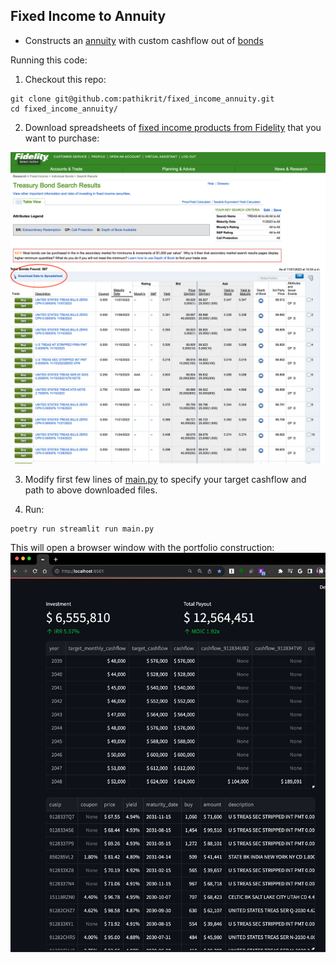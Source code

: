 Fixed Income to Annuity
----

* Constructs an [annuity](https://www.investopedia.com/investing/overview-of-annuities/) with custom cashflow out of [bonds](https://fixedincome.fidelity.com/ftgw/fi/FILanding#tbindividual-bonds|treasury)

Running this code:

1. Checkout this repo:
```
git clone git@github.com:pathikrit/fixed_income_annuity.git
cd fixed_income_annuity/
```

2. Download spreadsheets of [fixed income products from Fidelity](https://fixedincome.fidelity.com/ftgw/fi/FILanding#tbindividual-bonds|treasury) that you want to purchase:

![fidelity.png](fidelity.png)

3. Modify first few lines of [main.py](main.py) to specify your target cashflow and path to above downloaded files. 

4. Run: 
```
poetry run streamlit run main.py
```

This will open a browser window with the portfolio construction:
![output.png](output.png)